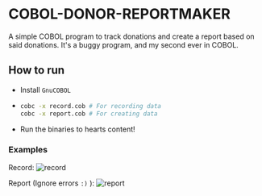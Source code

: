 # COBOL-DONOR-REPORTMAKER
A simple COBOL program to track donations and create a report based on said donations. It's a buggy program, and my second ever in COBOL.

## How to run
* Install `GnuCOBOL`
* ```sh
  cobc -x record.cob # For recording data
  cobc -x report.cob # For creating data
  ```
* Run the binaries to hearts content!

### Examples
Record:
![record](media/record.png)

Report (Ignore errors `:)` ):
![report](media/report.png)